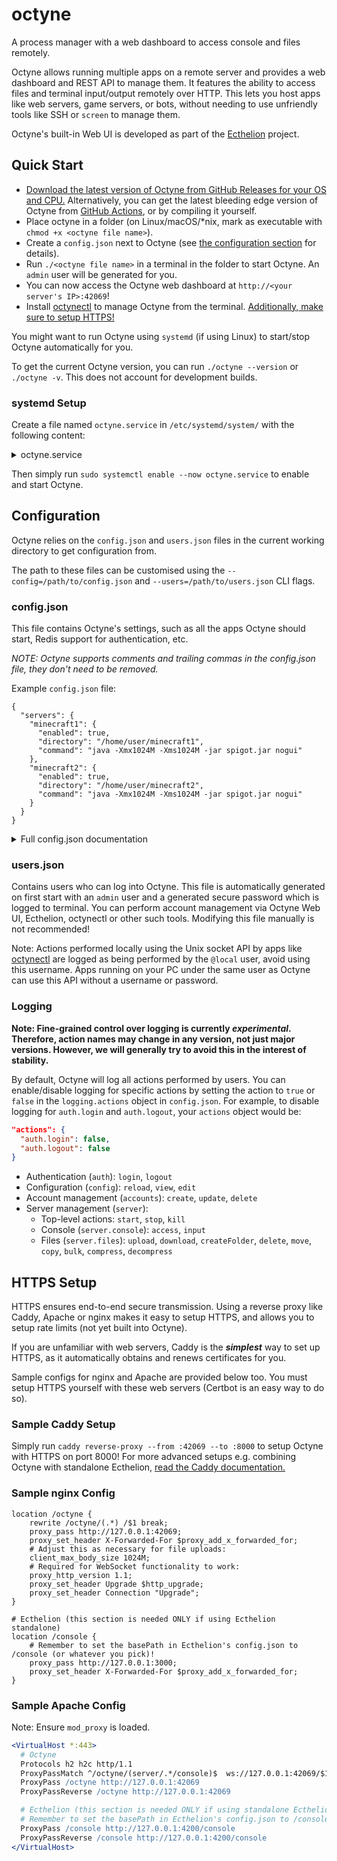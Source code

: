 # octyne

A process manager with a web dashboard to access console and files remotely.

Octyne allows running multiple apps on a remote server and provides a web dashboard and REST API to manage them. It features the ability to access files and terminal input/output remotely over HTTP. This lets you host apps like web servers, game servers, or bots, without needing to use unfriendly tools like SSH or `screen` to manage them.

Octyne's built-in Web UI is developed as part of the [Ecthelion](https://github.com/retrixe/ecthelion) project.

## Quick Start

- [Download the latest version of Octyne from GitHub Releases for your OS and CPU.](https://github.com/retrixe/octyne/releases/latest) Alternatively, you can get the latest bleeding edge version of Octyne from [GitHub Actions](https://github.com/retrixe/octyne/actions?query=branch%3Amain), or by compiling it yourself.
- Place octyne in a folder (on Linux/macOS/\*nix, mark as executable with `chmod +x <octyne file name>`).
- Create a `config.json` next to Octyne (see [the configuration section](https://github.com/retrixe/octyne#configuration) for details).
- Run `./<octyne file name>` in a terminal in the folder to start Octyne. An `admin` user will be generated for you.
- You can now access the Octyne web dashboard at `http://<your server's IP>:42069`!
- Install [octynectl](https://github.com/retrixe/octynectl) to manage Octyne from the terminal. [Additionally, make sure to setup HTTPS!](https://github.com/retrixe/octyne#https-setup)

You might want to run Octyne using `systemd` (if using Linux) to start/stop Octyne automatically for you.

To get the current Octyne version, you can run `./octyne --version` or `./octyne -v`. This does not account for development builds.

### systemd Setup

Create a file named `octyne.service` in `/etc/systemd/system/` with the following content:

<details>
<summary>octyne.service</summary>

```ini
[Unit]
Description=Octyne
After=network.target
StartLimitIntervalSec=0

[Service]
Type=simple
Restart=on-failure
RestartSec=1
# Replace `abcxyz` with your Linux account username.
User=abcxyz
WorkingDirectory=/home/abcxyz/octyne/
ExecStart=/home/abcxyz/octyne/octyne

[Install]
WantedBy=multi-user.target
```

</details>

Then simply run `sudo systemctl enable --now octyne.service` to enable and start Octyne.

## Configuration

Octyne relies on the `config.json` and `users.json` files in the current working directory to get configuration from.

The path to these files can be customised using the `--config=/path/to/config.json` and `--users=/path/to/users.json` CLI flags.

### config.json

This file contains Octyne's settings, such as all the apps Octyne should start, Redis support for authentication, etc.

*NOTE: Octyne supports comments and trailing commas in the config.json file, they don't need to be removed.*

Example `config.json` file:

```jsonc
{
  "servers": {
    "minecraft1": {
      "enabled": true,
      "directory": "/home/user/minecraft1",
      "command": "java -Xmx1024M -Xms1024M -jar spigot.jar nogui"
    },
    "minecraft2": {
      "enabled": true,
      "directory": "/home/user/minecraft2",
      "command": "java -Xmx1024M -Xms1024M -jar spigot.jar nogui"
    }
  }
}
```

<details>
<summary>Full config.json documentation</summary>

```jsonc
{
  "port": 42069, // optional, default is 42069
  "webUI": {
    // optional, default true, whether the Octyne Web UI should be enabled
    // NOTE: if enabled, the API endpoints will move to /api
    //       and the web UI will be available at /
    "enabled": true,
  },
  "unixSocket": {
    "enabled": true, // enables Unix socket API for auth-less actions by locally running apps e.g. octynectl
    "location": "", // optional, if absent, default is TMP/octyne.sock.PORT (see API.md for details)
    "group": "" // optional, sets the socket's group owner, if absent, default is current user's primary group
  },
  "redis": {
    "enabled": false, // whether the authentication tokens should sync to Redis for more than 1 node
    "url": "redis://localhost" // link to Redis server
  },
  "https": {
    "enabled": false, // whether Octyne should listen using HTTP or HTTPS
    "cert": "/path/to/cert.pem", // path to HTTPS certificate
    "key": "/path/to/key.pem" // path to HTTPS private key
  },
  "logging": {
    "enabled": true, // whether Octyne should log actions
    "path": "logs", // path to log files, can be relative or absolute
    "actions": {} // optional, disable logging for specific actions, more info below
  },
  "servers": {
    "test1": { // each key has the name of the server
      "enabled": true, // optional, default true, Octyne won't auto-start when false
      "directory": "/home/test/server", // the directory in which the server is located
      "command": "java -jar spigot-1.12.2.jar" // the command to run to start the server
    }
  }
}
```

</details>

### users.json

Contains users who can log into Octyne. This file is automatically generated on first start with an `admin` user and a generated secure password which is logged to terminal. You can perform account management via Octyne Web UI, Ecthelion, octynectl or other such tools. Modifying this file manually is not recommended!

Note: Actions performed locally using the Unix socket API by apps like [octynectl](https://github.com/retrixe/octynectl) are logged as being performed by the `@local` user, avoid using this username. Apps running on your PC under the same user as Octyne can use this API without a username or password.

### Logging

**Note: Fine-grained control over logging is currently *experimental*. Therefore, action names may change in any version, not just major versions. However, we will generally try to avoid this in the interest of stability.**

By default, Octyne will log all actions performed by users. You can enable/disable logging for specific actions by setting the action to `true` or `false` in the `logging.actions` object in `config.json`. For example, to disable logging for `auth.login` and `auth.logout`, your `actions` object would be:

```json
"actions": {
  "auth.login": false,
  "auth.logout": false
}
```

- Authentication (`auth`): `login`, `logout`
- Configuration (`config`): `reload`, `view`, `edit`
- Account management (`accounts`): `create`, `update`, `delete`
- Server management (`server`):
  - Top-level actions: `start`, `stop`, `kill`
  - Console (`server.console`): `access`, `input`
  - Files (`server.files`): `upload`, `download`, `createFolder`, `delete`, `move`, `copy`, `bulk`, `compress`, `decompress`

## HTTPS Setup

HTTPS ensures end-to-end secure transmission. Using a reverse proxy like Caddy, Apache or nginx makes it easy to setup HTTPS, and allows you to setup rate limits (not yet built into Octyne).

If you are unfamiliar with web servers, Caddy is the ***simplest*** way to set up HTTPS, as it automatically obtains and renews certificates for you.

Sample configs for nginx and Apache are provided below too. You must setup HTTPS yourself with these web servers (Certbot is an easy way to do so).

### Sample Caddy Setup

Simply run `caddy reverse-proxy --from :42069 --to :8000` to setup Octyne with HTTPS on port 8000! For more advanced setups e.g. combining Octyne with standalone Ecthelion, [read the Caddy documentation.](https://caddyserver.com/docs/quick-starts/reverse-proxy)

### Sample nginx Config

```nginx
location /octyne {
    rewrite /octyne/(.*) /$1 break;
    proxy_pass http://127.0.0.1:42069;
    proxy_set_header X-Forwarded-For $proxy_add_x_forwarded_for;
    # Adjust this as necessary for file uploads:
    client_max_body_size 1024M;
    # Required for WebSocket functionality to work:
    proxy_http_version 1.1;
    proxy_set_header Upgrade $http_upgrade;
    proxy_set_header Connection "Upgrade";
}

# Ecthelion (this section is needed ONLY if using Ecthelion standalone)
location /console {
    # Remember to set the basePath in Ecthelion's config.json to /console (or whatever you pick)!
    proxy_pass http://127.0.0.1:3000;
    proxy_set_header X-Forwarded-For $proxy_add_x_forwarded_for;
}
```

### Sample Apache Config

Note: Ensure `mod_proxy` is loaded.

```apache
<VirtualHost *:443>
  # Octyne
  Protocols h2 h2c http/1.1
  ProxyPassMatch ^/octyne/(server/.*/console)$  ws://127.0.0.1:42069/$1
  ProxyPass /octyne http://127.0.0.1:42069
  ProxyPassReverse /octyne http://127.0.0.1:42069

  # Ecthelion (this section is needed ONLY if using standalone Ecthelion)
  # Remember to set the basePath in Ecthelion's config.json to /console (or whatever you pick)!
  ProxyPass /console http://127.0.0.1:4200/console
  ProxyPassReverse /console http://127.0.0.1:4200/console
</VirtualHost>
```
